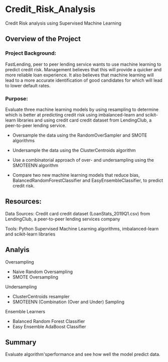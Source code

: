 # Credit_Risk_Analysis
Credit Risk analysis using Supervised Machine Learning

## Overview of the Project


### Project Background:

FastLending, peer to peer lending service wants to use machine learning to predict credit risk. Management believes that this will provide a quicker and more reliable loan experience.  It also believes that machine learning will lead to a  more accurate identification of good candidates  for which will lead to lower default rates.  


### Purpose:

Evaluate three machine learning models by using resampling to determine which is better at predicting credit risk using imbalanced-learn and scikit-learn libraries and using credit card credit dataset from LendingClub, a peer-to-peer lending service.

- Oversample the data using the RandomOverSampler and SMOTE algorithms 
- Undersample the data using the ClusterCentroids algorithm
- Use a combinatorial approach of over- and undersampling using the SMOTEENN algorithm

- Compare two new machine learning models that reduce bias, BalancedRandomForestClassifier and EasyEnsembleClassifier, to predict credit risk. 


## Resources:

Data Sources: Credit card credit dataset (LoanStats_2019Q1.csv) from LendingClub, a peer-to-peer lending services company

Tools: Python Supervised Machine Learning algorithms, imbalanced-learn and scikit-learn libraries

## Analyis 

Oversampling
- Naive Random Oversampling
- SMOTE Oversampling

Undersampling
- ClusterCentroids resampler
- SMOTEENN (Combination (Over and Under) Sampling

Ensemble Learners
- Balanced Random Forest Classifier
- Easy Ensemble AdaBoost Classifier

## Summary


Evaluate algorithm'sperformance and see how well the model predict data. 



